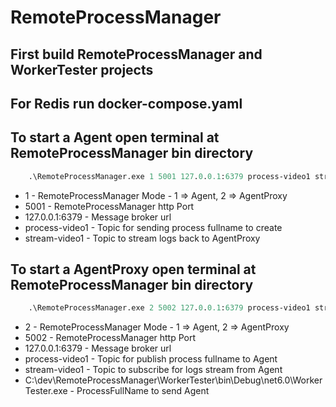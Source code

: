 # RemoteProcessManager

## First build RemoteProcessManager and WorkerTester projects

## For Redis run docker-compose.yaml

## To start a Agent open terminal at RemoteProcessManager bin directory

```ps
    .\RemoteProcessManager.exe 1 5001 127.0.0.1:6379 process-video1 stream-video1
```

* 1 - RemoteProcessManager Mode - 1 => Agent, 2 => AgentProxy
* 5001 - RemoteProcessManager http Port
* 127.0.0.1:6379 - Message broker url
* process-video1 - Topic for sending process fullname to create
* stream-video1 - Topic to stream logs back to AgentProxy

## To start a AgentProxy open terminal at RemoteProcessManager bin directory

```ps
    .\RemoteProcessManager.exe 2 5002 127.0.0.1:6379 process-video1 stream-video1 C:\dev\RemoteProcessManager\WorkerTester\bin\Debug\net6.0\WorkerTester.exe
```

* 2 - RemoteProcessManager Mode - 1 => Agent, 2 => AgentProxy
* 5002 - RemoteProcessManager http Port
* 127.0.0.1:6379 - Message broker url
* process-video1 - Topic for publish process fullname to Agent
* stream-video1 - Topic to subscribe for logs stream from Agent
* C:\dev\RemoteProcessManager\WorkerTester\bin\Debug\net6.0\WorkerTester.exe - ProcessFullName to send Agent

